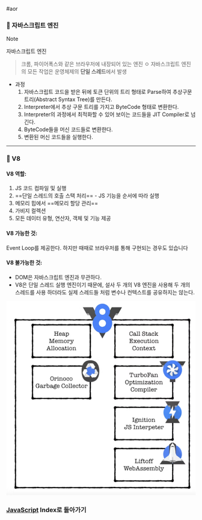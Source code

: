 #aor
### 📌 자바스크립트 엔진
>[!note]
>자바스크립트 엔진
>
>>크롬, 파이어폭스와 같은 브라우저에 내장되어 있는 엔진
>>ㅇ
>>자바스크립트 엔진의 모든 작업은 운영체제의 **단일 스레드**에서 발생

- 과정
    1. 자바스크립트 코드을 받은 뒤에 토큰 단위의 트리 형태로 Parse하여 추상구문트리(Abstract Syntax Tree)를 만든다.
    2. Interpreter에서 추상 구문 트리를 가지고 ByteCode 형태로 변환한다.
    3. Interpreter의 과정에서 최적화할 수 있어 보이는 코드들을 JIT Compiler로 넘긴다.
    4. ByteCode들을 머신 코드들로 변환한다.
    5. 변환된 머신 코드들을 실행한다.
---
### 📌 V8
#### V8 역할: 
1. JS 코드 컴파일 및 실행  
2. ==단일 스레드의 호출 스택 처리== - JS 기능을 순서에 따라 실행  
3. 메모리 힙에서 ==메모리 할당 관리==  
4. 가비지 컬렉션  
5. 모든 데이터 유형, 연산자, 객체 및 기능 제공
#### V8 가능한 것:  
Event Loop를 제공한다. 하지만 때때로 브라우저를 통해 구현되는 경우도 있습니다
#### V8 불가능한 것:  
- DOM은 자바스크립트 엔진과 무관하다.
- V8은 단일 스레드 실행 엔진이기 때문에, 설사 두 개의 V8 엔진을 사용해 두 개의 스레드를 사용 하더라도 실제 스레드들 처럼 변수나 컨텍스트를 공유하지는 않는다.

![](../../../../Stuff/Image/AOR/JavaScript/Pasted%20image%2020230916231615.png)
### [JavaScript](../../../Dev-Index/JavaScript.md) Index로 돌아가기